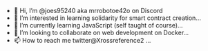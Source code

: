 - 👋 Hi, I’m @joes95240 aka mrrobotoe42o on Discord
- 👀 I’m interested in learning solidarity for smart contract creation...
- 🌱 I’m currently learning JavaScript (self taught of course)...
- 💞️ I’m looking to collaborate on web development on Docker...
- 📫 How to reach me twitter@Xrossreference2 ...

<!---
joes95240/joes95240 is a ✨ special ✨ repository because its `README.md` (this file) appears on your GitHub profile.
You can click the Preview link to take a look at your changes.
--->
